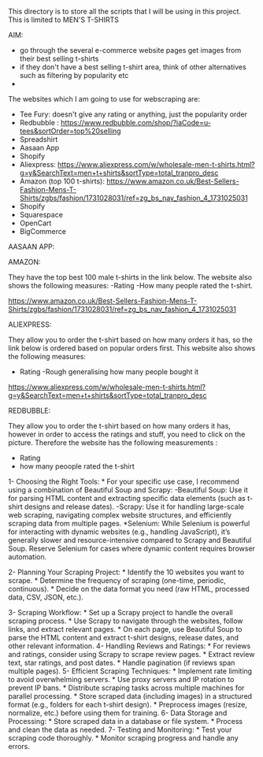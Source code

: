 This directory is to store all the scripts that I will be using in this project. This is limited to MEN'S T-SHIRTS

AIM:
- go through the several e-commerce website pages get images from their best selling t-shirts
- if they don't have a best selling t-shirt area, think of other alternatives such as filtering by popularity etc
- 

The websites which I am going to use for webscraping are:
- Tee Fury: doesn't give any rating or anything, just the popularity order
- Redbubble : https://www.redbubble.com/shop/?iaCode=u-tees&sortOrder=top%20selling
- Spreadshirt
- Aasaan App
- Shopify
- Aliexpress: https://www.aliexpress.com/w/wholesale-men-t-shirts.html?g=y&SearchText=men+t+shirts&sortType=total_tranpro_desc
- Amazon (top 100 t-shirts): https://www.amazon.co.uk/Best-Sellers-Fashion-Mens-T-Shirts/zgbs/fashion/1731028031/ref=zg_bs_nav_fashion_4_1731025031
- Shopify
- Squarespace
- OpenCart
- BigCommerce

AASAAN APP:


AMAZON:

They have the top best 100 male t-shirts in the link below. The website also shows the following measures:
-Rating
-How many people rated the t-shirt.

https://www.amazon.co.uk/Best-Sellers-Fashion-Mens-T-Shirts/zgbs/fashion/1731028031/ref=zg_bs_nav_fashion_4_1731025031

ALIEXPRESS:

They allow you to order the t-shirt based on how many orders it has, so the link below is ordered based on popular orders first. This website also shows the following measures:
- Rating
-Rough generalising how many people bought it

https://www.aliexpress.com/w/wholesale-men-t-shirts.html?g=y&SearchText=men+t+shirts&sortType=total_tranpro_desc 

REDBUBBLE: 

They allow you to order the t-shirt based on how many orders it has, however in order to access the ratings and stuff, you need to click on the picture. Therefore the website has the following measurements :
- Rating
- how many peoople rated the t-shirt


1- Choosing the Right Tools:
    * For your specific use case, I recommend using a combination of Beautiful Soup and Scrapy:
        -Beautiful Soup: Use it for parsing HTML content and extracting specific data elements (such as t-shirt designs and release dates).
        -Scrapy: Use it for handling large-scale web scraping, navigating complex website structures, and efficiently scraping data from multiple pages.
    *Selenium: While Selenium is powerful for interacting with dynamic websites (e.g., handling JavaScript), it’s generally slower and resource-intensive compared to Scrapy and Beautiful Soup. Reserve Selenium for cases where dynamic content requires browser automation.

2- Planning Your Scraping Project:
    * Identify the 10 websites you want to scrape.
    * Determine the frequency of scraping (one-time, periodic, continuous).
    * Decide on the data format you need (raw HTML, processed data, CSV, JSON, etc.).

3- Scraping Workflow:
    * Set up a Scrapy project to handle the overall scraping process.
    * Use Scrapy to navigate through the websites, follow links, and extract relevant pages.
    * On each page, use Beautiful Soup to parse the HTML content and extract t-shirt designs, release dates, and other relevant information.
4- Handling Reviews and Ratings:
    * For reviews and ratings, consider using Scrapy to scrape review pages.
    * Extract review text, star ratings, and post dates.
    * Handle pagination (if reviews span multiple pages).
5- Efficient Scraping Techniques:
    * Implement rate limiting to avoid overwhelming servers.
    * Use proxy servers and IP rotation to prevent IP bans.
    * Distribute scraping tasks across multiple machines for parallel processing.
    * Store scraped data (including images) in a structured format (e.g., folders for each t-shirt design).
    * Preprocess images (resize, normalize, etc.) before using them for training.
6- Data Storage and Processing:
    * Store scraped data in a database or file system.
    * Process and clean the data as needed.
7- Testing and Monitoring:
    * Test your scraping code thoroughly.
    * Monitor scraping progress and handle any errors.
